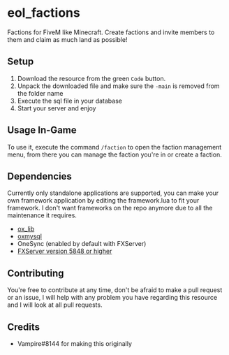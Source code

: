 # eol_factions

Factions for FiveM like Minecraft. Create factions and invite members to them and claim as much land as possible!

## Setup

1. Download the resource from the green `Code` button.
2. Unpack the downloaded file and make sure the `-main` is removed from the folder name
3. Execute the sql file in your database
4. Start your server and enjoy

## Usage In-Game

To use it, execute the command `/faction` to open the faction management menu, from there you can manage the faction you're in or create a faction.

## Dependencies

Currently only standalone applications are supported, you can make your own framework application by editing the framework.lua to fit your framework. I don't want frameworks on the repo anymore due to all the maintenance it requires.

* [ox_lib](https://github.com/overextended/ox_lib)
* [oxmysql](https://github.com/overextended/oxmysql)
* OneSync (enabled by default with FXServer)
* [FXServer version 5848 or higher](https://runtime.fivem.net/artifacts/fivem/)

## Contributing

You're free to contribute at any time, don't be afraid to make a pull request or an issue, I will help with any problem you have regarding this resource and I will look at all pull requests.

## Credits

* Vampire#8144 for making this originally